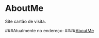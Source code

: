 # AboutMe
Site cartão de visita.

###Atualmente no endereço:
####[AboutMe](https://rillis.github.io/AboutMe/)
